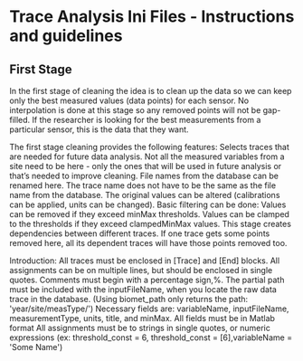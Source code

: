 # Trace Analysis Ini Files - Instructions and guidelines

## First Stage

In the first stage of cleaning the idea is to clean up the data so we can keep only the best measured values (data points) for each sensor. No interpolation is done at this stage so any removed points will not be gap-filled. If the researcher is looking for the best measurements from a particular sensor, this is the data that they want.

The first stage cleaning provides the following features:
Selects traces that are needed for future data analysis. Not all the measured variables from a site need to be here - only the ones that will be used in future analysis or that’s needed to improve cleaning.
File names from the database can be renamed here. The trace name does not have to be the same as the file name from the database.
The original values can be altered (calibrations can be applied, units can be changed).
Basic filtering can be done:
Values can be removed if they exceed minMax thresholds.
Values can be clamped to the thresholds if they exceed clampedMinMax values. 
This stage creates dependencies between different traces. If one trace gets some points removed here, all its dependent traces will have those points removed too. 

Introduction:
All traces must be enclosed in [Trace] and [End] blocks.
All assignments can be on multiple lines, but should be enclosed in single quotes.
Comments must begin with a percentage sign,%.
The partial path must be included with the inputFileName, when you locate the raw data trace in the database. (Using biomet_path only returns the path: 'year/site/measType/')
Necessary fields are: variableName, inputFileName, measurementType, units, title, and minMax.
All fields must be in Matlab format
All assignments must be to strings in single quotes, or numeric expressions (ex: threshold_const = 6, threshold_const = [6],variableName = 'Some Name')	
